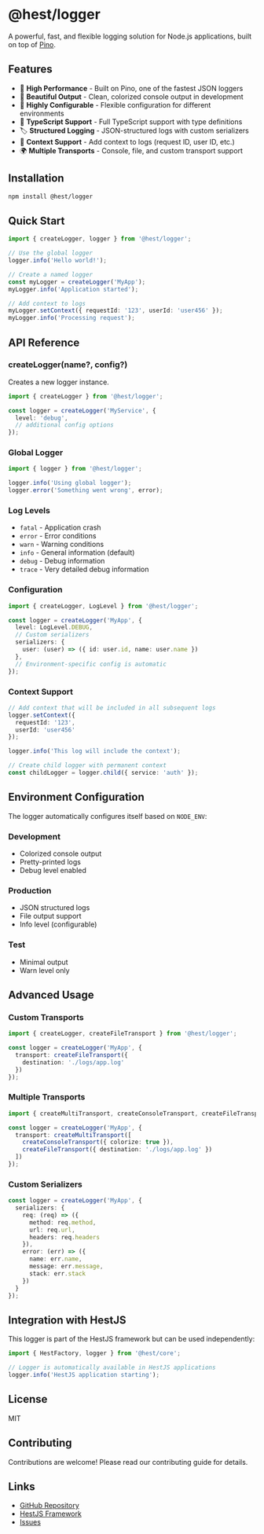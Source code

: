 # @hest/logger

A powerful, fast, and flexible logging solution for Node.js applications, built on top of [Pino](https://github.com/pinojs/pino).

## Features

- 🚀 **High Performance** - Built on Pino, one of the fastest JSON loggers
- 🎨 **Beautiful Output** - Clean, colorized console output in development
- 🔧 **Highly Configurable** - Flexible configuration for different environments
- 📝 **TypeScript Support** - Full TypeScript support with type definitions
- 🏷️ **Structured Logging** - JSON-structured logs with custom serializers
- 🎯 **Context Support** - Add context to logs (request ID, user ID, etc.)
- 🌍 **Multiple Transports** - Console, file, and custom transport support

## Installation

```bash
npm install @hest/logger
```

## Quick Start

```typescript
import { createLogger, logger } from '@hest/logger';

// Use the global logger
logger.info('Hello world!');

// Create a named logger
const myLogger = createLogger('MyApp');
myLogger.info('Application started');

// Add context to logs
myLogger.setContext({ requestId: '123', userId: 'user456' });
myLogger.info('Processing request');
```

## API Reference

### createLogger(name?, config?)

Creates a new logger instance.

```typescript
import { createLogger } from '@hest/logger';

const logger = createLogger('MyService', {
  level: 'debug',
  // additional config options
});
```

### Global Logger

```typescript
import { logger } from '@hest/logger';

logger.info('Using global logger');
logger.error('Something went wrong', error);
```

### Log Levels

- `fatal` - Application crash
- `error` - Error conditions  
- `warn` - Warning conditions
- `info` - General information (default)
- `debug` - Debug information
- `trace` - Very detailed debug information

### Configuration

```typescript
import { createLogger, LogLevel } from '@hest/logger';

const logger = createLogger('MyApp', {
  level: LogLevel.DEBUG,
  // Custom serializers
  serializers: {
    user: (user) => ({ id: user.id, name: user.name })
  },
  // Environment-specific config is automatic
});
```

### Context Support

```typescript
// Add context that will be included in all subsequent logs
logger.setContext({ 
  requestId: '123',
  userId: 'user456' 
});

logger.info('This log will include the context');

// Create child logger with permanent context
const childLogger = logger.child({ service: 'auth' });
```

## Environment Configuration

The logger automatically configures itself based on `NODE_ENV`:

### Development
- Colorized console output
- Pretty-printed logs
- Debug level enabled

### Production  
- JSON structured logs
- File output support
- Info level (configurable)

### Test
- Minimal output
- Warn level only

## Advanced Usage

### Custom Transports

```typescript
import { createLogger, createFileTransport } from '@hest/logger';

const logger = createLogger('MyApp', {
  transport: createFileTransport({
    destination: './logs/app.log'
  })
});
```

### Multiple Transports

```typescript
import { createMultiTransport, createConsoleTransport, createFileTransport } from '@hest/logger';

const logger = createLogger('MyApp', {
  transport: createMultiTransport([
    createConsoleTransport({ colorize: true }),
    createFileTransport({ destination: './logs/app.log' })
  ])
});
```

### Custom Serializers

```typescript
const logger = createLogger('MyApp', {
  serializers: {
    req: (req) => ({
      method: req.method,
      url: req.url,
      headers: req.headers
    }),
    error: (err) => ({
      name: err.name,
      message: err.message,
      stack: err.stack
    })
  }
});
```

## Integration with HestJS

This logger is part of the HestJS framework but can be used independently:

```typescript
import { HestFactory, logger } from '@hest/core';

// Logger is automatically available in HestJS applications
logger.info('HestJS application starting');
```

## License

MIT

## Contributing

Contributions are welcome! Please read our contributing guide for details.

## Links

- [GitHub Repository](https://github.com/aqz236/hest)
- [HestJS Framework](https://github.com/aqz236/hest)
- [Issues](https://github.com/aqz236/hest/issues)
